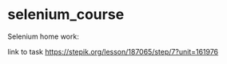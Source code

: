 # selenium_course
Selenium home work:

link to task https://stepik.org/lesson/187065/step/7?unit=161976
